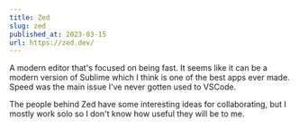 ```yaml
---
title: Zed
slug: zed
published_at: 2023-03-15
url: https://zed.dev/
---
```


A modern editor that's focused on being fast. It seems like it can be a modern version of Sublime which I think is one of the best apps ever made. Speed was the main issue I've never gotten used to VSCode.

The people behind Zed have some interesting ideas for collaborating, but I mostly work solo so I don't know how useful they will be to me.
